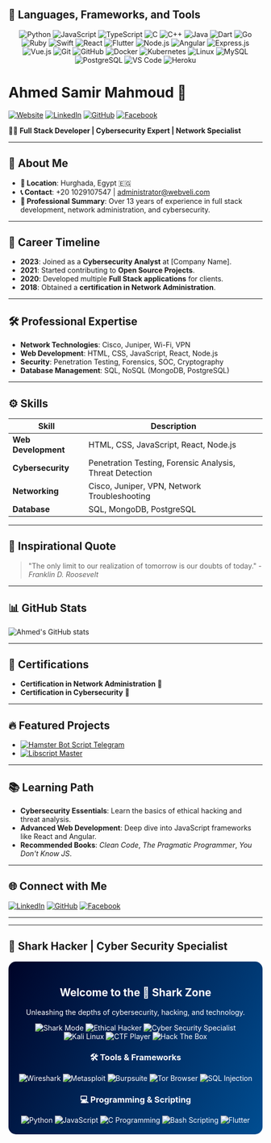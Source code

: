 ## 🚀 Languages, Frameworks, and Tools

<div align="center">
  <!-- Programming Languages -->
  <img src="https://img.shields.io/badge/Python-3776AB?style=for-the-badge&logo=python&logoColor=white" alt="Python" />
  <img src="https://img.shields.io/badge/JavaScript-F7DF1E?style=for-the-badge&logo=javascript&logoColor=black" alt="JavaScript" />
  <img src="https://img.shields.io/badge/TypeScript-3178C6?style=for-the-badge&logo=typescript&logoColor=white" alt="TypeScript" />
  <img src="https://img.shields.io/badge/C-A8B9CC?style=for-the-badge&logo=c&logoColor=black" alt="C" />
  <img src="https://img.shields.io/badge/C%2B%2B-00599C?style=for-the-badge&logo=cplusplus&logoColor=white" alt="C++" />
  <img src="https://img.shields.io/badge/Java-007396?style=for-the-badge&logo=java&logoColor=white" alt="Java" />
  <img src="https://img.shields.io/badge/Dart-0175C2?style=for-the-badge&logo=dart&logoColor=white" alt="Dart" />
  <img src="https://img.shields.io/badge/Go-00ADD8?style=for-the-badge&logo=go&logoColor=white" alt="Go" />
  <img src="https://img.shields.io/badge/Ruby-CC342D?style=for-the-badge&logo=ruby&logoColor=white" alt="Ruby" />
  <img src="https://img.shields.io/badge/Swift-FA7343?style=for-the-badge&logo=swift&logoColor=white" alt="Swift" />

  <!-- Frameworks -->
  <img src="https://img.shields.io/badge/React-61DAFB?style=for-the-badge&logo=react&logoColor=black" alt="React" />
  <img src="https://img.shields.io/badge/Flutter-02569B?style=for-the-badge&logo=flutter&logoColor=white" alt="Flutter" />
  <img src="https://img.shields.io/badge/Node.js-339933?style=for-the-badge&logo=node.js&logoColor=white" alt="Node.js" />
  <img src="https://img.shields.io/badge/Angular-DD0031?style=for-the-badge&logo=angular&logoColor=white" alt="Angular" />
  <img src="https://img.shields.io/badge/Express.js-404D59?style=for-the-badge" alt="Express.js" />
  <img src="https://img.shields.io/badge/Vue.js-4FC08D?style=for-the-badge&logo=vue.js&logoColor=white" alt="Vue.js" />

  <!-- Tools & Platforms -->
  <img src="https://img.shields.io/badge/Git-F05032?style=for-the-badge&logo=git&logoColor=white" alt="Git" />
  <img src="https://img.shields.io/badge/GitHub-181717?style=for-the-badge&logo=github&logoColor=white" alt="GitHub" />
  <img src="https://img.shields.io/badge/Docker-2496ED?style=for-the-badge&logo=docker&logoColor=white" alt="Docker" />
  <img src="https://img.shields.io/badge/Kubernetes-326CE5?style=for-the-badge&logo=kubernetes&logoColor=white" alt="Kubernetes" />
  <img src="https://img.shields.io/badge/Linux-FCC624?style=for-the-badge&logo=linux&logoColor=black" alt="Linux" />
  <img src="https://img.shields.io/badge/MySQL-4479A1?style=for-the-badge&logo=mysql&logoColor=white" alt="MySQL" />
  <img src="https://img.shields.io/badge/PostgreSQL-336791?style=for-the-badge&logo=postgresql&logoColor=white" alt="PostgreSQL" />
  <img src="https://img.shields.io/badge/Visual_Studio_Code-007ACC?style=for-the-badge&logo=visual-studio-code&logoColor=white" alt="VS Code" />
  <img src="https://img.shields.io/badge/Heroku-430098?style=for-the-badge&logo=heroku&logoColor=white" alt="Heroku" />
</div>

# Ahmed Samir Mahmoud 🌌

[![Website](https://img.shields.io/badge/Website-Makavael.com-blue)](https://Makavael.com) 
[![LinkedIn](https://img.shields.io/badge/LinkedIn-Connect-blue)](https://www.linkedin.com/in/makavael) 
[![GitHub](https://img.shields.io/badge/GitHub-Follow-blue)](https://github.com/Makavael)
[![Facebook](https://img.shields.io/badge/Facebook-Follow-blue)](https://www.facebook.com/BloodServer)

👨‍💻 **Full Stack Developer | Cybersecurity Expert | Network Specialist**

---

## 🌟 About Me
- **📍 Location**: Hurghada, Egypt 🇪🇬
- **📞 Contact**: +20 1029107547 | [administrator@webveli.com](mailto:administrator@webveli.com)
- **📝 Professional Summary**: Over 13 years of experience in full stack development, network administration, and cybersecurity.

---

## 🚀 Career Timeline
- **2023**: Joined as a **Cybersecurity Analyst** at [Company Name].
- **2021**: Started contributing to **Open Source Projects**.
- **2020**: Developed multiple **Full Stack applications** for clients.
- **2018**: Obtained a **certification in Network Administration**.

---

## 🛠️ Professional Expertise
- **Network Technologies**: Cisco, Juniper, Wi-Fi, VPN
- **Web Development**: HTML, CSS, JavaScript, React, Node.js
- **Security**: Penetration Testing, Forensics, SOC, Cryptography
- **Database Management**: SQL, NoSQL (MongoDB, PostgreSQL)

---

## ⚙️ Skills
| **Skill**              | **Description**                                           |
|------------------------|-----------------------------------------------------------|
| **Web Development**    | HTML, CSS, JavaScript, React, Node.js                     |
| **Cybersecurity**      | Penetration Testing, Forensic Analysis, Threat Detection  |
| **Networking**         | Cisco, Juniper, VPN, Network Troubleshooting              |
| **Database**           | SQL, MongoDB, PostgreSQL                                  |

---

## 🌌 Inspirational Quote
> "The only limit to our realization of tomorrow is our doubts of today." - *Franklin D. Roosevelt*

---

## 📊 GitHub Stats
![Ahmed's GitHub stats](https://github-readme-stats.vercel.app/api?username=Makavael&show_icons=true&theme=radical)



---

## 📜 Certifications
- **Certification in Network Administration** 📃
- **Certification in Cybersecurity** 🔐

---

## 🔥 Featured Projects
- [![Hamster Bot Script Telegram](https://github-readme-stats.vercel.app/api/pin/?username=Makavael&repo=Hamster-Bot-Script-Telegram&theme=radical)](https://github.com/Makavael/Hamster-Bot-Script-Telegram)
- [![Libscript Master](https://github-readme-stats.vercel.app/api/pin/?username=Makavael&repo=Libscript-master&theme=radical)](https://github.com/Makavael/Libscript-master)

---

## 📚 Learning Path
- **Cybersecurity Essentials**: Learn the basics of ethical hacking and threat analysis.
- **Advanced Web Development**: Deep dive into JavaScript frameworks like React and Angular.
- **Recommended Books**: *Clean Code*, *The Pragmatic Programmer*, *You Don't Know JS*.

---

## 🌐 Connect with Me
[![LinkedIn](https://img.shields.io/badge/LinkedIn-Connect-blue)](https://www.linkedin.com/in/makavael) 
[![GitHub](https://img.shields.io/badge/GitHub-Follow-blue)](https://github.com/Makavael)
[![Facebook](https://img.shields.io/badge/Facebook-Follow-blue)](https://www.facebook.com/BloodServer)

---


---

## 🦈 Shark Hacker | Cyber Security Specialist

<div align="center" style="background: linear-gradient(120deg, #000428, #004e92); border-radius: 15px; padding: 20px; color: white;">
  
  <h2>Welcome to the 🦈 Shark Zone</h2>
  <p>Unleashing the depths of cybersecurity, hacking, and technology.</p>
  
  <!-- Hacking Titles -->
  <img src="https://img.shields.io/badge/Shark_Mode-ON-blue?style=for-the-badge&logo=shark&logoColor=white" alt="Shark Mode" />
  <img src="https://img.shields.io/badge/Ethical_Hacker-Black?style=for-the-badge&logo=hackthebox&logoColor=green" alt="Ethical Hacker" />
  <img src="https://img.shields.io/badge/Cyber_Security-Specialist-red?style=for-the-badge&logo=cybersecurity&logoColor=white" alt="Cyber Security Specialist" />
  
  <!-- Hacking Platforms -->
  <img src="https://img.shields.io/badge/Kali_Linux-Advanced-557C94?style=for-the-badge&logo=linux&logoColor=white" alt="Kali Linux" />
  <img src="https://img.shields.io/badge/CTF_Player-Capture_The_Flag-orange?style=for-the-badge&logo=ctftime&logoColor=white" alt="CTF Player" />
  <img src="https://img.shields.io/badge/Hack%20The%20Box-Elite-green?style=for-the-badge&logo=hackthebox&logoColor=white" alt="Hack The Box" />
  
  <!-- Tools Section -->
  <h3>🛠️ Tools & Frameworks</h3>
  <img src="https://img.shields.io/badge/Wireshark-Network_Analyzer-blue?style=for-the-badge&logo=wireshark&logoColor=white" alt="Wireshark" />
  <img src="https://img.shields.io/badge/Metasploit-Exploit_Framework-black?style=for-the-badge&logo=metasploit&logoColor=white" alt="Metasploit" />
  <img src="https://img.shields.io/badge/Burpsuite-Web_Vulnerability-orange?style=for-the-badge&logo=burp-suite&logoColor=white" alt="Burpsuite" />
  <img src="https://img.shields.io/badge/Tor-Anonymous-purple?style=for-the-badge&logo=tor-browser&logoColor=white" alt="Tor Browser" />
  <img src="https://img.shields.io/badge/SQL_Injection-Database_red?style=for-the-badge&logo=database&logoColor=white" alt="SQL Injection" />
  
  <!-- Programming and Scripting -->
  <h3>💻 Programming & Scripting</h3>
  <img src="https://img.shields.io/badge/Python-Automation-3776AB?style=for-the-badge&logo=python&logoColor=white" alt="Python" />
  <img src="https://img.shields.io/badge/JavaScript-FullStack-yellow?style=for-the-badge&logo=javascript&logoColor=black" alt="JavaScript" />
  <img src="https://img.shields.io/badge/C%20Programming-Low_Level_Expert-blue?style=for-the-badge&logo=c&logoColor=white" alt="C Programming" />
  <img src="https://img.shields.io/badge/Bash-Scripting-4EAA25?style=for-the-badge&logo=gnu-bash&logoColor=white" alt="Bash Scripting" />
  <img src="https://img.shields.io/badge/Flutter-Mobile_Apps-blue?style=for-the-badge&logo=flutter&logoColor=white" alt="Flutter" />

</div>


